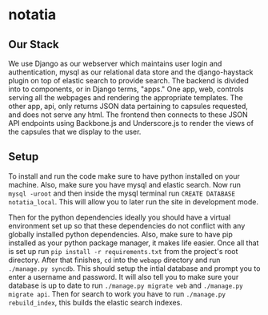 notatia
=======

Our Stack
---------
We use Django as our webserver which maintains user login and
authentication, mysql as our relational data store and the
django-haystack plugin on top of elastic search to provide
search. The backend is divided into to components, or in Django terms,
"apps." One app, web, controls serving all the webpages and rendering
the appropriate templates. The other app, api, only returns JSON data
pertaining to capsules requested, and does not serve any html. The
frontend then connects to these JSON API endpoints using Backbone.js
and Underscore.js to render the views of the capsules that we display
to the user.

Setup
-----
To install and run the code make sure to have python installed on your
machine. Also, make sure you have mysql and elastic search. Now run
`mysql -uroot` and then inside the mysql terminal run `CREATE DATABASE
notatia_local`. This will allow you to later run the site in
development mode.

Then for the python dependencies ideally you should have a virtual
environment set up so that these dependencies do not conflict with any
globally installed python dependencies. Also, make sure to have pip
installed as your python package manager, it makes life easier. Once
all that is set up run `pip install -r requirements.txt` from the
project's root directory. After that finishes, `cd` into the `webapp`
directory and run `./manage.py syncdb`. This should setup the intial
database and prompt you to enter a username and password. It will also
tell you to make sure your database is up to date to run `./manage.py
migrate web` and `./manage.py migrate api`. Then for search to work
you have to run `./manage.py rebuild_index`, this builds the elastic
search indexes.
